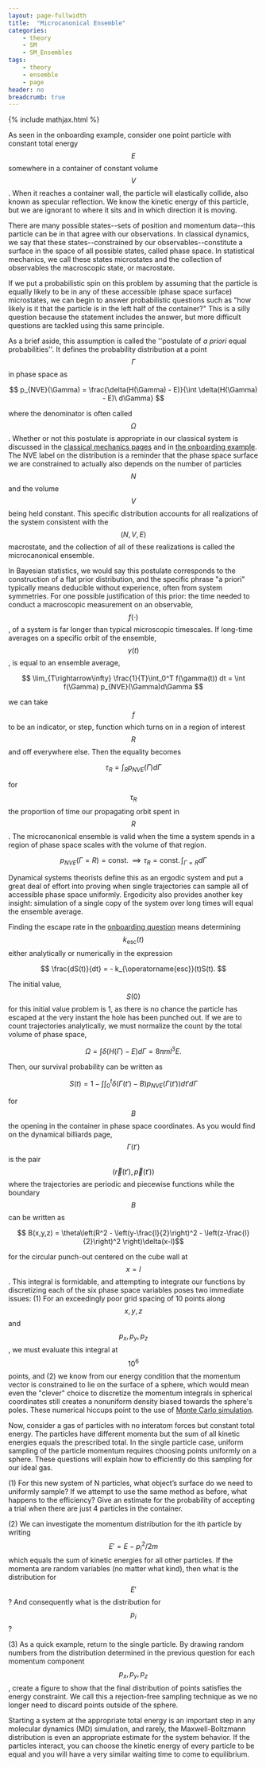 ```yaml
---
layout: page-fullwidth
title:  "Microcanonical Ensemble"
categories:
    - theory
    - SM
    - SM_Ensembles
tags:
    - theory
    - ensemble
    - page
header: no
breadcrumb: true
---
```


{% include mathjax.html %}

As seen in the onboarding example, consider one point particle with constant total energy $$E$$ somewhere in a container of constant volume $$V$$. When it reaches a container wall, the particle will elastically collide, also known as specular reflection. We know the kinetic energy of this particle, but we are ignorant to where it sits and in which direction it is moving. 

There are many possible states--sets of position and momentum data--this particle can be in that agree with our observations. In classical dynamics, we say that these states--constrained by our observables--constitute a surface in the space of all possible states, called phase space. In statistical mechanics, we call these states microstates and the collection of observables the macroscopic state, or macrostate.

If we put a probabilistic spin on this problem by assuming that the particle is equally likely to be in any of these accessible (phase space surface) microstates, we can begin to answer probabilistic questions such as "how likely is it that the particle is in the left half of the container?" This is a silly question because the statement includes the answer, but more difficult questions are tackled using this same principle. 

As a brief aside, this assumption is called the ''postulate of *a priori* equal probabilities''. It defines the probability distribution at a point $$\Gamma$$ in phase space as

$$ p_{NVE}(\Gamma) = \frac{\delta(H(\Gamma) - E)}{\int \delta(H(\Gamma) - E)\ d\Gamma} $$

where the denominator is often called $$\Omega$$. Whether or not this postulate is appropriate in our classical system is discussed in the [classical mechanics pages]({{site.url}}{{site.baseurl}}/theory/cm/cm_misc/dynamical_billiards.md) and in [the onboarding example]({{site.url}}{{site.baseurl}}/sop/new-students.md#all-together-now). The NVE label on the distribution is a reminder that the phase space surface we are constrained to actually also depends on the number of particles $$N$$ and the volume $$V$$ being held constant. This specific distribution accounts for all realizations of the system consistent with the $$(N,V,E)$$ macrostate, and the collection of all of these realizations is called the microcanonical ensemble.

In Bayesian statistics, we would say this postulate corresponds to the construction of a flat prior distribution, and the specific phrase "a priori" typically means deducible without experience, often from system symmetries. For one possible justification of this prior: the time needed to conduct a macroscopic measurement on an observable, $$f(\cdot)$$, of a system is far longer than typical microscopic timescales. If long-time averages on a specific orbit of the ensemble, $$\gamma(t)$$, is equal to an ensemble average, 

$$ \lim_{T\rightarrow\infty} 
\frac{1}{T}\int_0^T f(\gamma(t)) dt = \int f(\Gamma) p_{NVE}(\Gamma)d\Gamma $$

we can take $$f$$ to be an indicator, or step, function which turns on in a region of interest $$R$$ and off everywhere else. Then the equality becomes

$$ \tau_R = \int_R p_{NVE}(\Gamma)d\Gamma $$

for $$\tau_R$$ the proportion of time our propagating orbit spent in $$R$$. The microcanonical ensemble is valid when the time a system spends in a region of phase space scales with the volume of that region.

$$ p_{NVE}(\Gamma = R) = \operatorname{const.} \implies \tau_R = \operatorname{const.}\int_{\Gamma = R} d\Gamma $$

Dynamical systems theorists define this as an ergodic system and put a great deal of effort into proving when single trajectories can sample all of accessible phase space uniformly. Ergodicity also provides another key insight: simulation of a single copy of the system over long times will equal the ensemble average.

Finding the escape rate in the [onboarding question]({{site.url}}{{site.baseurl}}/sop/new-students.md#all-together-now) means determining $$k_{\operatorname{esc}}(t)$$ either analytically or numerically in the expression

$$ \frac{dS(t)}{dt} = - k_{\operatorname{esc}}(t)S(t). $$

The initial value, $$S(0)$$ for this initial value problem is 1, as there is no chance the particle has escaped at the very instant the hole has been punched out. If we are to count trajectories analytically, we must normalize the count by the total volume of phase space,

$$ \Omega = \int \delta(H(\Gamma) - E) d\Gamma = 8\pi ml^3E. $$

Then, our survival probability can be written as

$$ S(t) = 1 - \int \int_0^t \delta(\Gamma(t') - B) p_{NVE}(\Gamma(t')) dt' d\Gamma $$

for $$B$$ the opening in the container in phase space coordinates. As you would find on the dynamical billiards page, $$\Gamma(t')$$ is the pair $$(\vec r(t'),\vec p(t'))$$ where the trajectories are periodic and piecewise functions while the boundary $$B$$ can be written as

$$ B(x,y,z) = \theta\left(R^2 - \left(y-\frac{l}{2}\right)^2 - \left(z-\frac{l}{2}\right)^2 \right)\delta(x-l)$$

for the circular punch-out centered on the cube wall at $$x = l$$. This integral is formidable, and attempting to integrate our functions by discretizing each of the six phase space variables poses two immediate issues: (1) For an exceedingly poor grid spacing of 10 points along $$x,y,z$$ and $$p_x,p_y,p_z$$, we must evaluate this integral at $$10^6$$ points, and (2) we know from our energy condition that the momentum vector is constrained to lie on the surface of a sphere, which would mean even the "clever" choice to discretize the momentum integrals in spherical coordinates still creates a nonuniform density biased towards the sphere's poles. These numerical hiccups point to the use of [Monte Carlo simulation]({{site.url}}{{site.baseurl}}/theory/sm/monte-carlo).

Now, consider a gas of particles with no interatom forces but constant total energy.
The particles have different momenta but the sum of all kinetic energies equals the prescribed total. In the single particle case, uniform sampling of the particle momentum
requires choosing points uniformly on a sphere. These questions will explain how to efficiently do this sampling for our ideal gas. 

(1) For this new system of N particles, what object’s surface do we need to uniformly sample? If we attempt to use the same method as before, what happens to the efficiency? Give an estimate for the probability of accepting a trial when there are just 4 particles in the container.

(2) We can investigate the momentum distribution for the ith particle by writing $$ E' =  E - p_i^2/2m $$ which equals the sum of kinetic energies for all other particles. If the momenta are random variables (no matter what kind), then what is the distribution for $$E'$$? And consequently what is the distribution for $$p_i$$?

(3) As a quick example, return to the single particle. By drawing random numbers from the distribution determined in the previous question for each momentum component $$p_x,p_y,p_z$$, create a figure to show that the final distribution of points satisfies the energy constraint. We call this a rejection-free sampling technique as we no longer need to discard points outside of the sphere.

Starting a system at the appropriate total energy is an important step in any molecular dynamics (MD) simulation, and rarely, the Maxwell-Boltzmann distribution is even an appropriate estimate for the system behavior. If the particles interact, you can choose the kinetic energy of every particle to be equal and you will have a very similar waiting time to come to equilibrium.